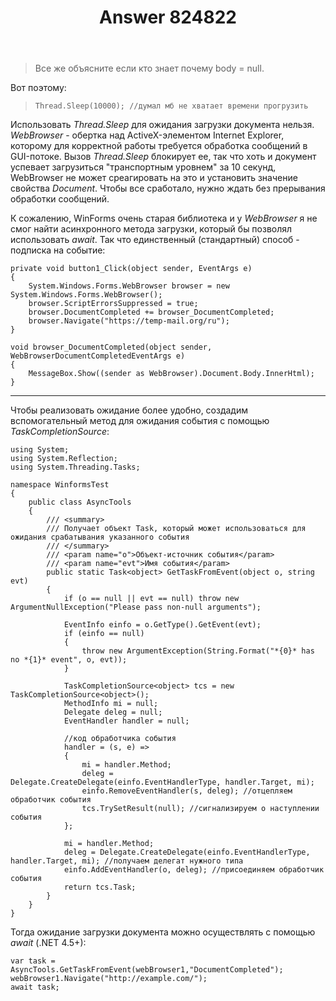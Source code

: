 ﻿---
title: "Answer 824822"
se.owner.user_id: 240512
se.owner.display_name: "MSDN.WhiteKnight"
se.owner.link: "https://ru.stackoverflow.com/users/240512/msdn-whiteknight"
se.answer_id: 824822
se.question_id: 819655
se.post_type: answer
se.score: 0
se.is_accepted: True
---
<blockquote>
  <p>Все же объясните если кто знает почему body = null.</p>
</blockquote>

<p>Вот поэтому:</p>

<blockquote>
  <p><code>Thread.Sleep(10000); //думал мб не хватает времени прогрузить</code></p>
</blockquote>

<p>Использовать <em>Thread.Sleep</em> для ожидания загрузки документа нельзя. <em>WebBrowser</em> - обертка над ActiveX-элементом Internet Explorer, которому для корректной работы требуется обработка сообщений в GUI-потоке. Вызов <em>Thread.Sleep</em> блокирует ее, так что хоть и документ успевает загрузиться "транспортным уровнем" за 10 секунд, WebBrowser не может среагировать на это и установить значение свойства <em>Document</em>. Чтобы все сработало, нужно ждать без прерывания обработки сообщений.</p>

<p>К сожалению, WinForms очень старая библиотека и у <em>WebBrowser</em> я не смог найти асинхронного метода загрузки, который бы позволял использовать <em>await</em>. Так что единственный (стандартный) способ - подписка на событие:</p>

<pre><code>private void button1_Click(object sender, EventArgs e)
{
    System.Windows.Forms.WebBrowser browser = new System.Windows.Forms.WebBrowser();
    browser.ScriptErrorsSuppressed = true;
    browser.DocumentCompleted += browser_DocumentCompleted;
    browser.Navigate("https://temp-mail.org/ru"); 
}

void browser_DocumentCompleted(object sender, WebBrowserDocumentCompletedEventArgs e)
{
    MessageBox.Show((sender as WebBrowser).Document.Body.InnerHtml);
}
</code></pre>

<hr>

<p>Чтобы реализовать ожидание более удобно, создадим вспомогательный метод для ожидания события с помощью <em>TaskCompletionSource</em>:</p>

<pre><code>using System;
using System.Reflection;
using System.Threading.Tasks;

namespace WinformsTest
{
    public class AsyncTools
    {
        /// &lt;summary&gt;
        /// Получает объект Task, который может использоваться для ожидания срабатывания указанного события
        /// &lt;/summary&gt;
        /// &lt;param name="o"&gt;Объект-источник события&lt;/param&gt;
        /// &lt;param name="evt"&gt;Имя события&lt;/param&gt;       
        public static Task&lt;object&gt; GetTaskFromEvent(object o, string evt)
        {
            if (o == null || evt == null) throw new ArgumentNullException("Please pass non-null arguments");

            EventInfo einfo = o.GetType().GetEvent(evt);
            if (einfo == null)
            {
                throw new ArgumentException(String.Format("*{0}* has no *{1}* event", o, evt));
            }

            TaskCompletionSource&lt;object&gt; tcs = new TaskCompletionSource&lt;object&gt;();
            MethodInfo mi = null;
            Delegate deleg = null;
            EventHandler handler = null;

            //код обработчика события
            handler = (s, e) =&gt;
            {
                mi = handler.Method;
                deleg = Delegate.CreateDelegate(einfo.EventHandlerType, handler.Target, mi);
                einfo.RemoveEventHandler(s, deleg); //отцепляем обработчик события
                tcs.TrySetResult(null); //сигнализируем о наступлении события
            };

            mi = handler.Method;
            deleg = Delegate.CreateDelegate(einfo.EventHandlerType, handler.Target, mi); //получаем делегат нужного типа
            einfo.AddEventHandler(o, deleg); //присоединяем обработчик события
            return tcs.Task;
        }
    }
}
</code></pre>

<p>Тогда ожидание загрузки документа можно осуществлять с помощью <em>await</em> (.NET 4.5+):</p>

<pre><code>var task = AsyncTools.GetTaskFromEvent(webBrowser1,"DocumentCompleted");            
webBrowser1.Navigate("http://example.com/");
await task;
</code></pre>
